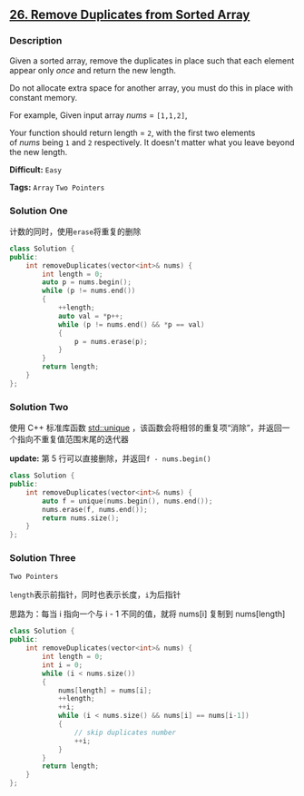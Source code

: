 ## [26. Remove Duplicates from Sorted Array](https://leetcode.com/problems/remove-duplicates-from-sorted-array/#/description)

### Description

Given a sorted array, remove the duplicates in place such that each element appear only *once* and return the new length.

Do not allocate extra space for another array, you must do this in place with constant memory.

For example,
Given input array *nums* = `[1,1,2]`,

Your function should return length = `2`, with the first two elements of *nums* being `1` and `2` respectively. It doesn't matter what you leave beyond the new length.

**Difficult:** `Easy`

**Tags:** `Array` `Two Pointers`

### Solution One

计数的同时，使用`erase`将重复的删除

```c++
class Solution {
public:
    int removeDuplicates(vector<int>& nums) {
        int length = 0;
        auto p = nums.begin();
        while (p != nums.end())
        {
            ++length;
            auto val = *p++;
            while (p != nums.end() && *p == val)
            {
                p = nums.erase(p);
            }
        }
        return length;
    }
};
```

### Solution Two

使用 C++ 标准库函数 [std::unique](http://www.cplusplus.com/reference/algorithm/unique/?kw=unique) ，该函数会将相邻的重复项“消除”，并返回一个指向不重复值范围末尾的迭代器

**update:** 第 5 行可以直接删除，并返回`f - nums.begin()`

```c++
class Solution {
public:
    int removeDuplicates(vector<int>& nums) {
        auto f = unique(nums.begin(), nums.end());
        nums.erase(f, nums.end());
        return nums.size();
    }
};
```

### Solution Three

`Two Pointers`

`length`表示前指针，同时也表示长度，`i`为后指针

思路为：每当 i 指向一个与 i - 1 不同的值，就将 nums[i] 复制到 nums[length]

```c++
class Solution {
public:
    int removeDuplicates(vector<int>& nums) {
        int length = 0;
        int i = 0;
        while (i < nums.size())
        {
            nums[length] = nums[i];
            ++length;
            ++i;
            while (i < nums.size() && nums[i] == nums[i-1])
            {
                // skip duplicates number
                ++i;
            }
        }
        return length;
    }
};
```
